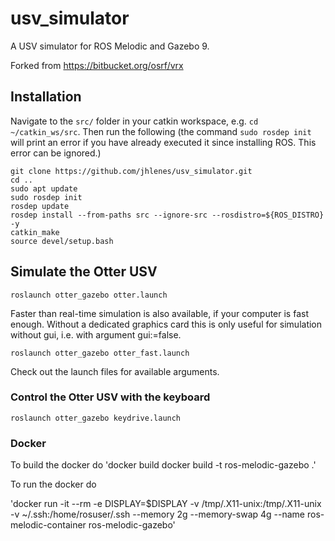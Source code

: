 # usv_simulator
A USV simulator for ROS Melodic and Gazebo 9.

Forked from https://bitbucket.org/osrf/vrx

## Installation
Navigate to the ```src/``` folder in your catkin workspace, e.g. ```cd ~/catkin_ws/src```. Then run the following (the command ```sudo rosdep init``` will print an error if you have already executed it since installing ROS. This error can be ignored.)
```
git clone https://github.com/jhlenes/usv_simulator.git
cd ..
sudo apt update
sudo rosdep init
rosdep update
rosdep install --from-paths src --ignore-src --rosdistro=${ROS_DISTRO} -y
catkin_make
source devel/setup.bash
```

## Simulate the Otter USV
```
roslaunch otter_gazebo otter.launch 
```
Faster than real-time simulation is also available, if your computer is fast enough. Without a dedicated graphics card this is only useful for simulation without gui, i.e. with argument gui:=false. 
```
roslaunch otter_gazebo otter_fast.launch 
```
Check out the launch files for available arguments.

### Control the Otter USV with the keyboard
```
roslaunch otter_gazebo keydrive.launch 
```

### Docker
To build the docker do
'docker build docker build -t ros-melodic-gazebo .'

To run the docker do

'docker run -it --rm     -e DISPLAY=$DISPLAY     -v /tmp/.X11-unix:/tmp/.X11-unix  -v ~/.ssh:/home/rosuser/.ssh   --memory 2g  --memory-swap 4g --name ros-melodic-container     ros-melodic-gazebo'

